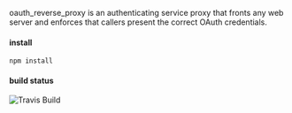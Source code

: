 oauth_reverse_proxy is an authenticating service proxy that fronts any web server and enforces that callers present the correct OAuth credentials.  

#### install

```
npm install
```

#### build status

![Travis Build](https://travis-ci.org/Cimpress-MCP/oauth_reverse_proxy.svg)